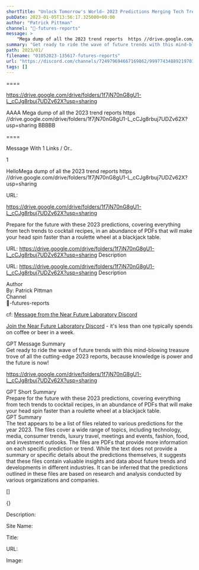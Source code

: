 ```yaml
---
shortTitle: "Unlock Tomorrow's World— 2023 Predictions Merging Tech Trends to Cocktail Recipes for an Immersive Future"
pubDate: 2023-01-05T13:56:17.325000+00:00
author: "Patrick Pittman"
channel: "🌟-futures-reports"
message: >
    "Mega dump of all the 2023 trend reports  https //drive.google.com/drive/folders/1f7jN70nG8gU1-L_cCJg8rbuj7UDZv62X?usp=sharing"
summary: "Get ready to ride the wave of future trends with this mind-blowing treasure trove of all the cutting-edge 2023 reports, because knowledge is power and the future is now!"
path: 2023/01/
filename: "01052023-135617-futures-reports"
url: "https://discord.com/channels/724979694667169862/999774348892197017/1060557353700835338"
tags: []
---
```

====

https://drive.google.com/drive/folders/1f7jN70nG8gU1-L_cCJg8rbuj7UDZv62X?usp=sharing

<!-- 

 -->

AAAA Mega dump of all the 2023 trend reports  https //drive.google.com/drive/folders/1f7jN70nG8gU1-L_cCJg8rbuj7UDZv62X?usp=sharing BBBBB

====
<div class="metadata-title-header pt-3 pb-3 pl-2">Message  With 1 Links / Or..</div>    
<div class="human-content-container">  


<p>1</p>
<div style="font-family: var(--font-family-peak);">HelloMega dump of all the 2023 trend reports  https //drive.google.com/drive/folders/1f7jN70nG8gU1-L_cCJg8rbuj7UDZv62X?usp=sharing</div>

URL: <p>https://drive.google.com/drive/folders/1f7jN70nG8gU1-L_cCJg8rbuj7UDZv62X?usp=sharing</p>
<p></p>  <!-- Example: Display each item in a paragraph -->
<p>Prepare for the future with these 2023 predictions, covering everything from tech trends to cocktail recipes, in an abundance of PDFs that will make your head spin faster than a roulette wheel at a blackjack table.</p>




URL: https://drive.google.com/drive/folders/1f7jN70nG8gU1-L_cCJg8rbuj7UDZv62X?usp=sharing
Description 

</div>

<div class="bg-blue-300 p-4 rounded-md mb-4">

URL: https://drive.google.com/drive/folders/1f7jN70nG8gU1-L_cCJg8rbuj7UDZv62X?usp=sharing
Description 

</div>

<div class="metadata-title-header pt-3 pb-3 pl-2">Author</div>    
<div class="bg-gray-200 p-4 rounded-md mb-4">   
By: Patrick Pittman
</div>

<div class="metadata-title-header pt-3 pb-3 pl-2">Channel</div>    
<div class="bg-gray-200 p-4 rounded-md mb-4">   
🌟-futures-reports</span>
</div>

cf: <a href="">Message from the Near Future Laboratory Discord</a>

<a href="">Join the Near Future Laboratory Discord</a> - it's less than one typically spends on coffee or beer in a week. 

<div class="metadata-title-header pt-3 pb-3 pl-2">GPT Message Summary</div>    
<div class="robot-content-container">
Get ready to ride the wave of future trends with this mind-blowing treasure trove of all the cutting-edge 2023 reports, because knowledge is power and the future is now!
</div>
</div>


<a href="https://drive.google.com/drive/folders/1f7jN70nG8gU1-L_cCJg8rbuj7UDZv62X?usp=sharing">https://drive.google.com/drive/folders/1f7jN70nG8gU1-L_cCJg8rbuj7UDZv62X?usp=sharing</a><br/>

<div class="metadata-title-header pt-3 pb-3 pl-2">GPT Short Summary</div>
<div class="robot-content-container">
Prepare for the future with these 2023 predictions, covering everything from tech trends to cocktail recipes, in an abundance of PDFs that will make your head spin faster than a roulette wheel at a blackjack table.
</div>

<div class="metadata-title-header pt-3 pb-3 pl-2">GPT Summary</div>
<div class="robot-content-container">
The text appears to be a list of files related to various predictions for the year 2023. The files cover a wide range of topics, including technology, media, consumer trends, luxury travel, meetings and events, fashion, food, and investment outlooks. The files are PDFs that provide more information on each specific prediction or trend. While the text does not provide a summary or specific details about the predictions themselves, it suggests that these files contain valuable insights and data about future trends and developments in different industries. It can be inferred that the predictions outlined in these files are based on research and analysis conducted by various organizations and companies.
</div>

<!-- Summary:  2023 Predictions - Google Drive . JavaScript must be enabled to use Google DriveLearn more about Google Drive's features . Use the weekly Newsquiz to test your knowledge of the latest developments in the newsquiz . -->

[]

<div class="bg-gray-400"> {} </div>

Description: 

Site Name: 

Title: 

URL: 

Image: <img src="" width="" height=""/>


